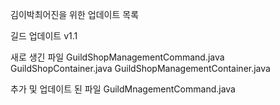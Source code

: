 김이박최어진을 위한 업데이트 목록

길드 업데이트 v1.1

새로 생긴 파일
GuildShopManagementCommand.java
GuildShopContainer.java
GuildShopManagementContainer.java


추가 및 업데이트 된 파일
GuildMnagementCommand.java
